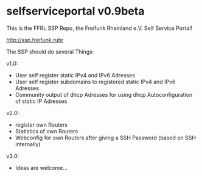# selfserviceportal v0.9beta

This is the FFRL SSP Repo, the Freifunk Rheinland e.V. Self Service Portal!

http://ssp.freifunk.ruhr 

The SSP should do several Things: 

v1.0:
- User self register static IPv4 and IPv6 Adresses
- User self register subdomains to registered static IPv4 and IPv6 Adresses
- Community output of dhcp Adresses for using dhcp Autoconfiguration of static IP Adresses

v2.0:
- register own Routers
- Statistics of own Routers
- Webconfig for own Routers after giving a SSH Password (based on SSH internally) 

v3.0: 
- Ideas are welcome... 

